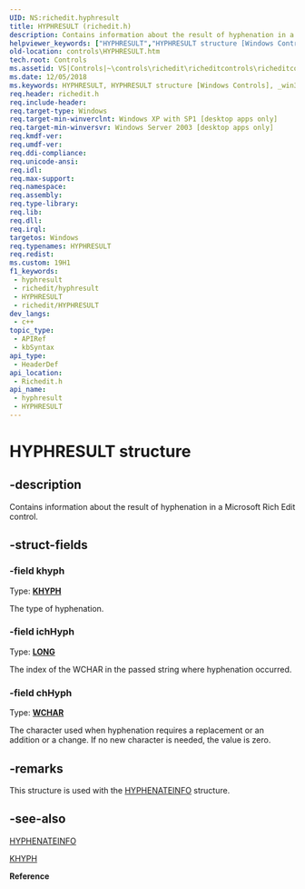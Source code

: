 ```yaml
---
UID: NS:richedit.hyphresult
title: HYPHRESULT (richedit.h)
description: Contains information about the result of hyphenation in a Microsoft Rich Edit control.
helpviewer_keywords: ["HYPHRESULT","HYPHRESULT structure [Windows Controls]","_win32_HYPHRESULT_str","_win32_HYPHRESULT_str_cpp","controls.HYPHRESULT","controls._win32_HYPHRESULT_str","richedit/HYPHRESULT"]
old-location: controls\HYPHRESULT.htm
tech.root: Controls
ms.assetid: VS|Controls|~\controls\richedit\richeditcontrols\richeditcontrolreference\richeditstructures\hyphresult.htm
ms.date: 12/05/2018
ms.keywords: HYPHRESULT, HYPHRESULT structure [Windows Controls], _win32_HYPHRESULT_str, _win32_HYPHRESULT_str_cpp, controls.HYPHRESULT, controls._win32_HYPHRESULT_str, richedit/HYPHRESULT
req.header: richedit.h
req.include-header: 
req.target-type: Windows
req.target-min-winverclnt: Windows XP with SP1 [desktop apps only]
req.target-min-winversvr: Windows Server 2003 [desktop apps only]
req.kmdf-ver: 
req.umdf-ver: 
req.ddi-compliance: 
req.unicode-ansi: 
req.idl: 
req.max-support: 
req.namespace: 
req.assembly: 
req.type-library: 
req.lib: 
req.dll: 
req.irql: 
targetos: Windows
req.typenames: HYPHRESULT
req.redist: 
ms.custom: 19H1
f1_keywords:
 - hyphresult
 - richedit/hyphresult
 - HYPHRESULT
 - richedit/HYPHRESULT
dev_langs:
 - c++
topic_type:
 - APIRef
 - kbSyntax
api_type:
 - HeaderDef
api_location:
 - Richedit.h
api_name:
 - hyphresult
 - HYPHRESULT
---
```


# HYPHRESULT structure


## -description

Contains information about the result of hyphenation in a Microsoft Rich Edit control.

## -struct-fields

### -field khyph

Type: <b><a href="/windows/win32/api/richedit/ne-richedit-khyph">KHYPH</a></b>

The type of hyphenation.

### -field ichHyph

Type: <b><a href="/windows/desktop/WinProg/windows-data-types">LONG</a></b>

The index of the WCHAR in the passed string where hyphenation occurred.

### -field chHyph

Type: <b><a href="/windows/desktop/WinProg/windows-data-types">WCHAR</a></b>

The character used when hyphenation requires a replacement or an addition or a change. If no new character is needed, the value is zero.

## -remarks

This structure is used with the <a href="/windows/win32/api/richedit/ns-richedit-hyphenateinfo">HYPHENATEINFO</a> structure.

## -see-also

<a href="/windows/win32/api/richedit/ns-richedit-hyphenateinfo">HYPHENATEINFO</a>



<a href="/windows/win32/api/richedit/ne-richedit-khyph">KHYPH</a>



<b>Reference</b>

